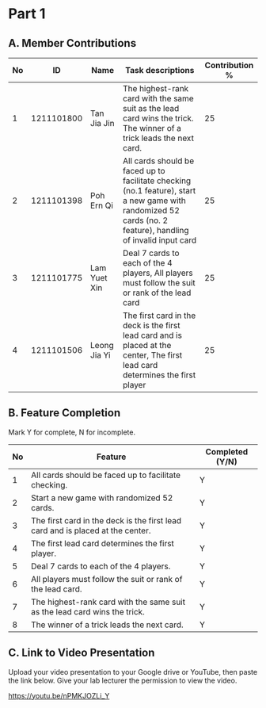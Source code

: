 # Part 1

## A. Member Contributions

No | ID         | Name | Task descriptions | Contribution %
-- | ---------- | ---- | ----------------- | --------------
1  | 1211101800 |Tan Jia Jin   | The highest-rank card with the same suit as the lead card wins the trick. The winner of a trick leads the next card.     | 25
2  | 1211101398 |Poh Ern Qi      |All cards should be faced up to facilitate checking (no.1 feature), start a new game with randomized 52 cards (no. 2 feature), handling of invalid input card                         | 25
3  | 1211101775 |Lam Yuet Xin      |Deal 7 cards to each of the 4 players, All players must follow the suit or rank of the lead card                   |25
4  | 1211101506 |Leong Jia Yi      |     The first card in the deck is the first lead card and is placed at the center, The first lead card determines the first player          |25


## B. Feature Completion

Mark Y for complete, N for incomplete.

No | Feature                                                                         | Completed (Y/N)
-- | ------------------------------------------------------------------------------- | ---------------
1  | All cards should be faced up to facilitate checking.                            |    Y
2  | Start a new game with randomized 52 cards.                                      |    Y
3  | The first card in the deck is the first lead card and is placed at the center.  |    Y
4  | The first lead card determines the first player.                                |    Y
5  | Deal 7 cards to each of the 4 players.                                          |    Y
6  | All players must follow the suit or rank of the lead card.                      |    Y
7  | The highest-rank card with the same suit as the lead card wins the trick.       |    Y
8  | The winner of a trick leads the next card.                                      |    Y


## C. Link to Video Presentation

Upload your video presentation to your Google drive or YouTube, then paste the link below. Give your lab lecturer the permission to view the video.

https://youtu.be/nPMKJOZLi_Y

